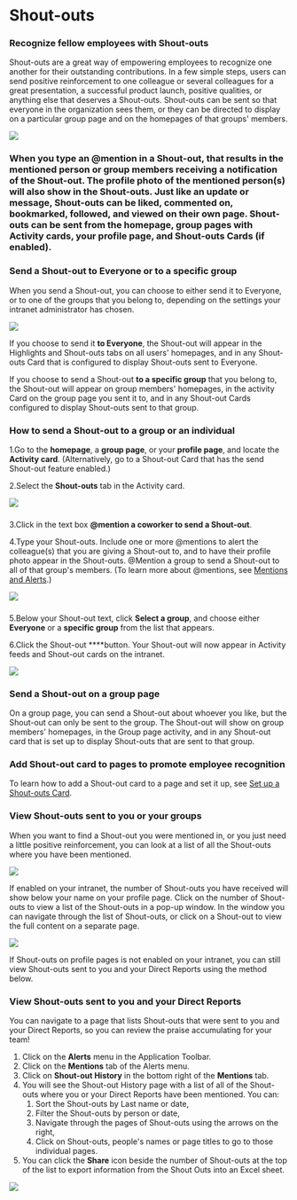 # Shout-outs

### Recognize fellow employees with Shout-outs

Shout-outs are a great way of empowering employees to recognize one another for their outstanding contributions. In a few simple steps, users can send positive reinforcement to one colleague or several colleagues for a great presentation, a successful product launch, positive qualities, or anything else that deserves a Shout-outs. Shout-outs can be sent so that everyone in the organization sees them, or they can be directed to display on a particular group page and on the homepages of that groups' members.

![](../../.gitbook/assets/1%20%2862%29.jpg)

###  When you type an @mention in a Shout-out, that results in the mentioned person or group members receiving a notification of the Shout-out. The profile photo of the mentioned person\(s\) will also show in the Shout-outs. Just like an update or message, Shout-outs can be liked, commented on, bookmarked, followed, and viewed on their own page.  Shout-outs can be sent from the homepage, group pages with Activity cards, your profile page, and Shout-outs Cards \(if enabled\).

### Send a Shout-out to Everyone or to a specific group

When you send a Shout-out, you can choose to either send it to Everyone, or to one of the groups that you belong to, depending on the settings your intranet administrator has chosen.  


![](../../.gitbook/assets/2%20%2857%29.jpg)



If you choose to send it **to Everyone**, the Shout-out will appear in the Highlights and Shout-outs tabs on all users' homepages, and in any Shout-outs Card that is configured to display Shout-outs sent to Everyone.  
  
If you choose to send a Shout-out **to a specific group** that you belong to, the Shout-out will appear on group members' homepages, in the activity Card on the group page you sent it to, and in any Shout-out Cards configured to display Shout-outs sent to that group.

### How to send a Shout-out to a group or an individual

1.Go to the **homepage**, a **group page**, or your **profile page**, and locate the **Activity card**. \(Alternatively, go to a Shout-out Card that has the send Shout-out feature enabled.\)

2.Select the **Shout-outs** tab in the Activity card.

![](../../.gitbook/assets/3%20%289%29.jpg)

### 

3.Click in the text box **@mention a coworker to send a Shout-out**.

4.Type your Shout-outs. Include one or more @mentions to alert the colleague\(s\) that you are giving a Shout-out to, and to have their profile photo appear in the Shout-outs. @Mention a group to send a Shout-out to all of that group's members. \(To learn more about @mentions, see [Mentions and Alerts](following-and-alerts/mentions-and-alerts.md).\)  


![](../../.gitbook/assets/4%20%2830%29.jpg)

### 

5.Below your Shout-out text, click **Select a group**, and choose either **Everyone** or a **specific group** from the list that appears.

6.Click the Shout-out ****button. Your Shout-out will now appear in Activity feeds and Shout-out cards on the intranet.

![](../../.gitbook/assets/5%20%2821%29.jpg)

### Send a Shout-out on a group page

On a group page, you can send a Shout-out about whoever you like, but the Shout-out can only be sent to the group. The Shout-out will show on group members' homepages, in the Group page activity, and in any Shout-out card that is set up to display Shout-outs that are sent to that group.

### Add Shout-out card to pages to promote employee recognition

To learn how to add a Shout-out card to a page and set it up, see [Set up a Shout-outs Card](../add-pages-and-sections/set-up-cards/shout-outs-card.md).

### View Shout-outs sent to you or your groups

When you want to find a Shout-out you were mentioned in, or you just need a little positive reinforcement, you can look at a list of all the Shout-outs where you have been mentioned.

![](../../.gitbook/assets/7%20%288%29.png)

If enabled on your intranet, the number of Shout-outs you have received will show below your name on your profile page. Click on the number of Shout-outs to view a list of the Shout-outs in a pop-up window. In the window you can navigate through the list of Shout-outs, or click on a Shout-out to view the full content on a separate page.

![](../../.gitbook/assets/8%20%2816%29.png)



If Shout-outs on profile pages is not enabled on your intranet, you can still view Shout-outs sent to you and your Direct Reports using the method below.

### View Shout-outs sent to you and your Direct Reports

You can navigate to a page that lists Shout-outs that were sent to you and your Direct Reports, so you can review the praise accumulating for your team!

1. Click on the **Alerts** menu in the Application Toolbar.
2. Click on the **Mentions** tab of the Alerts menu.
3. Click on **Shout-out History** in the bottom right of the **Mentions** tab.
4. You will see the Shout-out History page with a list of all of the Shout-outs where you or your Direct Reports have been mentioned. You can:
   1. Sort the Shout-outs by Last name or date,
   2. Filter the Shout-outs by person or date,
   3. Navigate through the pages of Shout-outs using the arrows on the right,
   4. Click on Shout-outs, people's names or page titles to go to those individual pages.
5. You can click the **Share** icon beside the number of Shout-outs at the top of the list to export information from the Shout Outs into an Excel sheet.

![](../../.gitbook/assets/9%20%285%29.jpg)

